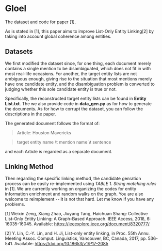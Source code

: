 # Gloel

The dataset and code for paper [1].

As is stated in [1], this paper aims to improve List-Only Entity Linking[2] by taking into account global coherence among entities.

## Datasets
We first modified the dataset since, for one thing, each document merely contains a single mention to be disambiguated, which does not fit in with most real-life occasions. For another, the target entity lists are not ambiguous enough, giving rise to the situation that most mentions merely have one candidate entity, and the disambiguation problem is converted to judging whether this sole candidate entity is true or not.

Specifically, the reconstructed target entity lists can be found in **Entity List.txt**. The we also provide code in **data_gen.py** as for how to generate the documents. As for how to corrupt the dataset, you can follow the descriptions in the paper.

The generated document follows the format of:
>Article: Houston Mavericks

>target entity name \t mention name \t sentence

and each Article is regarded as a separate document.

## Linking Method
Then regarding the specific linking method, the candidate genration process can be easily re-implemented using *TABLE 1. String matching rules* in [1]. We are currently working on organizing the codes for entity information enrichment and random walks on the graph. You are also welcome to reimplement -- it is not that hard. Let me know if you have any problems.

[1] Weixin Zeng, Xiang Zhao, Jiuyang Tang, Haichuan Shang: Collective List-Only Entity Linking: A Graph-Based Approach. IEEE Access, 2018, 6: 16035-16045. Available: https://ieeexplore.ieee.org/document/8320777/

[2] Y. Lin, C.-Y. Lin, and H. Ji, List-only entity linking, in Proc. 55th Annu. Meeting Assoc. Comput. Linguistics, Vancouver, BC, Canada, 2017, pp. 536-541. Available: https://doi.org/10.18653/v1/P17-2085
